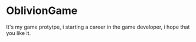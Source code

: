 # OblivionGame
 It's my game protytpe, i starting a career in the game developer, i hope that you like it.
